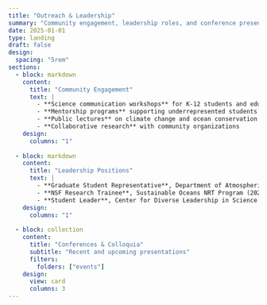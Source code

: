 ```yaml
---
title: "Outreach & Leadership"
summary: "Community engagement, leadership roles, and conference presentations."
date: 2025-01-01
type: landing
draft: false
design:
  spacing: "5rem"
sections:
  - block: markdown
    content:
      title: "Community Engagement"
      text: |
        - **Science communication workshops** for K-12 students and educators
        - **Mentorship programs** supporting underrepresented students in STEM
        - **Public lectures** on climate change and ocean conservation
        - **Collaborative research** with community organizations
    design:
      columns: "1"
  
  - block: markdown
    content:
      title: "Leadership Positions"
      text: |
        - **Graduate Student Representative**, Department of Atmospheric & Oceanic Sciences, UCLA
        - **NSF Research Trainee**, Sustainable Oceans NRT Program (2022–2023)
        - **Student Leader**, Center for Diverse Leadership in Science (CDLS), UCLA
    design:
      columns: "1"
  
  - block: collection
    content:
      title: "Conferences & Colloquia"
      subtitle: "Recent and upcoming presentations"
      filters:
        folders: ["events"]
    design:
      view: card
      columns: 3
---
```

